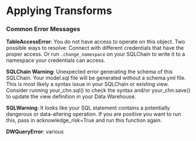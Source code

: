 # Applying Transforms

### Common Error Messages

**TableAccessError**: You do not have access to operate on this object. Two possible ways to resolve: Connect with different credentials that have the proper access. Or run `.change_namespace` on your SQLChain to write it to a namespace your credentials can access.



**SQLChain Warning**: Unexpected error generating the schema of this SQLChain. Your model.sql file will be generated without a schema.yml file. This is most likely a syntax issue in your SQLChain or existing view. Consider running your\_chn.sql() to check the syntax and/or your\_chn.save() to update the view definition in your Data Warehouse.



**SQLWarning**: It looks like your SQL statement contains a potentially dangerous or data-altering operation. If you are positive you want to run this, pass in acknowledge\_risk=True and run this function again.



**DWQueryError**: various





